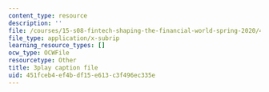 ```yaml
---
content_type: resource
description: ''
file: /courses/15-s08-fintech-shaping-the-financial-world-spring-2020/451fceb4ef4bdf15e613c3f496ec335e_59Dd5T6crKw.srt
file_type: application/x-subrip
learning_resource_types: []
ocw_type: OCWFile
resourcetype: Other
title: 3play caption file
uid: 451fceb4-ef4b-df15-e613-c3f496ec335e
---
```

